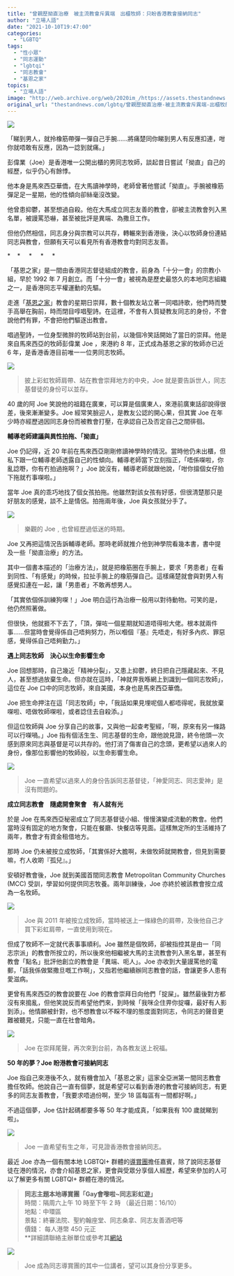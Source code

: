 ```yaml
---
title: "曾親歷拗直治療　被主流教會斥異端　出櫃牧師：只盼香港教會接納同志"
author: "立場人語"
date: "2021-10-10T19:47:00"
categories:
  - "LGBTQ"
tags:
  - "性小眾"
  - "同志運動"
  - "lgbtqi"
  - "同志教會"
  - "基恩之家"
topics:
  - "立場人語"
image: "http://web.archive.org/web/2020im_/https://assets.thestandnews.com/media/photos/lgbtq-07.png"
original_url: "thestandnews.com/lgbtq/曾親歷拗直治療-被主流教會斥異端-出櫃牧師只盼香港教會接納同志"
---
```

![](http://web.archive.org/web/2020im_/https://assets.thestandnews.com/media/photos/lgbtq-07.png)

「睇到男人，就拎橡筋帶彈一彈自己手腕……將痛楚同你睇到男人有反應扣連，咁你就唔敢有反應，因為一諗到就痛。」

彭偉業（Joe）是香港唯一公開出櫃的男同志牧師，談起昔日嘗試「拗直」自己的經歷，似乎仍心有餘悸。

他本身是馬來西亞華僑，在大馬讀神學時，老師曾著他嘗試「拗直」。手腕被橡筋彈足足一星期，他的性傾向卻絲毫沒改變。

他曾患抑鬱，甚至想過自殺。他在大馬成立同志友善的教會，卻被主流教會列入黑名單，被謾罵恐嚇，甚至被批評是異端、為撒旦工作。

但他仍然相信，同志身分與宗教可以共存，轉輾來到香港後，決心以牧師身份連結同志與教會，但願有天可以看見所有香港教會均對同志友善。

\*    \*     \*     \*     \*

「基恩之家」是一間由香港同志督徒組成的教會，前身為「十分一會」的宗教小組，早於 1992 年 7 月創立。而「十分一會」被視為是歷史最悠久的本地同志組織之一，是香港同志平權運動的先驅。

走進「[基恩之家](http://web.archive.org/web/20211012055908/https://hkbmcc.org/)」教會的星期日崇拜，數十個教友站立著一同唱詩歌，他們時而雙手高舉在胸前，時而閉目啍唱聖詩。在這裡，不會有人質疑教友同志的身份，不會說他們有罪，不會把他們驅逐出教會。

唱過聖詩，一位身型微胖的牧師站到台前，以幾個冷笑話開始了當日的崇拜。他是來自馬來西亞的牧師彭偉業 Joe ，來港約 8 年，正式成為基恩之家的牧師亦已近 6 年，是香港香港目前唯一一位男同志牧師。

![](http://web.archive.org/web/2020im_/https://assets.thestandnews.com/media/photos/JOE_7.jpeg)
> 披上彩虹牧師肩帶、站在教會崇拜地方的中央，Joe 就是要告訴世人，同志基督徒的身份可以並存。

40 歲的阿 Joe 笑說他的祖籍在廣東，可以算是個廣東人，來港前廣東話卻說得很差，後來漸漸變多。Joe 經常笑臉迎人，是教友公認的開心果，但其實 Joe 在年少時亦經歷過因同志身份而被教會打壓，在承認自己及否定自己之間徘徊。

**輔導老師建議與異性拍拖、「拗直」**

Joe 仍記得，近 20 年前在馬來西亞剛剛修讀神學時的情況。當時他仍未出櫃，但私下跟一位輔導老師透露自己的性傾向。輔導老師當下立刻指正，「唔係㗎啦，你亂諗嘢，你有冇拍過拖啊？」Joe 說沒有，輔導老師就跟他說，「咁你搵個女仔拍下拖就冇事㗎啦。」

當年 Joe 真的乖巧地找了個女孩拍拖。他雖然對該女孩有好感，但很清楚那只是好朋友的感覺，談不上是情侶。拍拖兩年後，Joe 與女孩就分手了。

![](http://web.archive.org/web/2020im_/https://assets.thestandnews.com/media/photos/JOE_6.jpeg)
> 樂觀的 Joe﹐也曾經歷過低迷的時期。

Joe 又再把這情況告訴輔導老師。那時老師就推介他到神學院看幾本書，書中提及一些「拗直治療」的方法。

其中一個書本描述的「治療方法」，就是把橡筋圈在手腕上，要求「男患者」在看到同性、「有感覺」的時候，拉扯手腕上的橡筋彈自己。這樣痛楚就會與對男人有感覺扣連在一起，讓「男患者」不敢再想男人。

「其實依個係訓練狗㗎！」Joe 明白這行為治療一般用以對待動物。可笑的是，他仍然照著做。

但很快，他就捱不下去了，「頂，彈咗一個星期就知道唔得啦大佬。根本就兩件事……但當時會覺得係自己唔夠努力，所以嗰個『基』先唔走，有好多內疚、罪惡感，覺得係自己唔夠勤力。」

**遇上同志牧師　決心以生命影響生命**

Joe 回想那時，自己幾近「精神分裂」，又患上抑鬱，終日把自己隱藏起來、不見人，甚至想過放棄生命。但亦就在這時，「神就畀我喺網上到識到一個同志牧師」，這位在 Joe 口中的同志牧師，來自美國，本身也是馬來西亞華僑。

Joe 把生命押注在這「同志牧師」中，「我話如果見埋呢個人都唔得呢，我就放棄㗎啦、唔做牧師㗎啦，或者諗住去自殺添。」

但這位牧師與 Joe 分享自己的故事，又與他一起查考聖經，「啊，原來有另一條路可以行㗎喎。」Joe 指有個活生生、同志基督的生命，跟他說見證，終令他頭一次感到原來同志與基督是可以共存的。他打消了傷害自己的念頭，更希望以過來人的身份，像那位影響他的牧師般，以生命影響生命。

![](http://web.archive.org/web/2020im_/https://assets.thestandnews.com/media/photos/JOE_5.jpeg)
> Joe 一直希望以過來人的身份告訴同志基督徒，「神愛同志、同志愛神」是沒有問題的。

**成立同志教會　隨處開會聚會　有人就有光**

於是 Joe 在馬來西亞秘密成立了同志基督徒小組、慢慢演變成流動的教會。他們當時沒有固定的地方聚會，只能在餐廳、快餐店等見面。這樣無定所的生活維持了兩年，教會才有資金租借地方。

那時 Joe 仍未被按立成牧師，「其實係好大膽啊，未做牧師就開教會，但見到需要嘛，冇人收啲『孤兒』。」

安頓好教會後，Joe 就到美國首間同志教會 Metropolitan Community Churches (MCC) 受訓，學習如何提供同志牧養。兩年訓練後，Joe 亦終於被該教會按立成為一名牧師。

![](http://web.archive.org/web/2020im_/https://assets.thestandnews.com/media/photos/JOE_4.jpeg)
> Joe 與 2011 年被按立成牧師，當時被送上一條綠色的肩帶，及後他自己才買下彩虹肩帶，一直使用到現在。

但成了牧師不一定就代表事事順利。Joe 雖然是個牧師，卻被指控其是由一「同志宗派」的教會所按立的，所以後來他相繼被大馬的主流教會列入黑名單，甚至有教會「點名」批評他創立的教會是「異端、呃人」。Joe 亦收到大量謾罵他的電郵，「話我係做緊撒旦嘅工作啊」，又指若他繼續辦同志教會的話，會讓更多人患有愛滋病。

更曾有馬來西亞的教會說要在 Joe 的教會崇拜日向他們「掟屎」。雖然最後對方都沒有來搗亂，但他笑說反而希望他們來，到時候「我咪企住畀你掟囉，最好有人影到添」。他情願被針對，也不想教會以不睬不理的態度面對同志，令同志的聲音更難被聽見，只能一直在社會暗角。

![](http://web.archive.org/web/2020im_/https://assets.thestandnews.com/media/photos/JOE_1.jpeg)
> Joe 在崇拜尾聲，再次來到台前，為各教友送上祝福。

**50 年的夢？Joe 盼港教會可接納同志**

Joe 指自己來港後不久，就有機會加入「基恩之家」這家全亞洲第一間同志教會擔任牧師。他說自己一直有個夢，就是希望可以看到香港的教會可接納同志，有更多的同志友善教會，「我要求唔過份啊，至少 18 區每區有一間都好啊。」

不過這個夢，Joe 估計起碼都要多等 50 年才能成真，「如果我有 100 歲就睇到啦」。

![](http://web.archive.org/web/2020im_/https://assets.thestandnews.com/media/photos/JOE_2.jpeg)
> Joe 一直希望有生之年，可見證香港教會接納同志。

最近 Joe 亦為一個有關本地 LGBTQI+ 群體的[導賞團](http://web.archive.org/web/20211012055908/https://hongkongfreetours.com/lgbt-in-hong-kong/)擔任嘉賓，除了說同志基督徒在港的情況，亦會介紹基恩之家，更會與受眾分享個人經歷，希望來參加的人可以了解更多有關 LGBTQI+ 群體在港的情況。

> **同志主題本地導賞團「Gay會嚟啦~同志彩虹遊」**  
> 時間：隔周六上午 10 時至下午 2 時 （最近日期：16/10）  
> 地點：中環區  
> 景點：終審法院、聖約翰座堂、同志桑拿、同志友善酒吧等  
> 價錢： 每人港幣 450 元正  
> \*\*詳細請聯絡主辦單位或參考其[網站](http://web.archive.org/web/20211012055908/https://hongkongfreetours.com/lgbt-in-hong-kong/)

![](http://web.archive.org/web/2020im_/https://assets.thestandnews.com/media/photos/JOE_3.jpeg)
> Joe 成為同志導賞團的其中一位講者，望可以其身份分享更多。